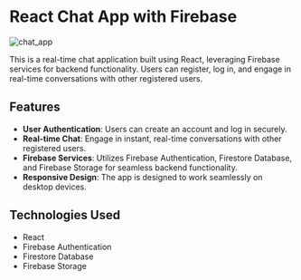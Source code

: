 # React Chat App with Firebase
![chat_app](https://github.com/Kryko7/Chat-App/assets/61829993/f2fa4a37-89e6-48e1-9630-fcb57a66e30e)



This is a real-time chat application built using React, leveraging Firebase services for backend functionality. Users can register, log in, and engage in real-time conversations with other registered users.

## Features

- **User Authentication**: Users can create an account and log in securely.
- **Real-time Chat**: Engage in instant, real-time conversations with other registered users.
- **Firebase Services**: Utilizes Firebase Authentication, Firestore Database, and Firebase Storage for seamless backend functionality.
- **Responsive Design**: The app is designed to work seamlessly on desktop devices.

## Technologies Used

- React
- Firebase Authentication
- Firestore Database
- Firebase Storage
